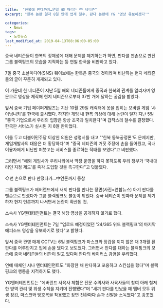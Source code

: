 ```yaml
---
title:  "한복에 판다까지…연일 韓 때리는 中 네티즌"
excerpt: "한복 논란 일자 8일 만에 업계 철수. 판다 논란에 YG '영상 유보하겠다'"

categories:
  - News
tags:
  - 노컷뉴스
last_modified_at: 2019-04-13T08:06:00-05:00
---
```


중국 네티즌들이 한복의 정체성에 대해 문제를 제기하는가 하면, 판다를 맨손으로 만진 그룹 블랙핑크의 모습을 지적하는 등 연일 한국을 비판하고 있다.
<br>
<br>
7일 중국 소셜미디어(SNS) 웨이보에는 한복은 중국의 것이라며 비난하는 현지 네티즌들의 글이 꾸준히 게재되고 있다.
<br>
<br>
이 가운데 한 네티즌이 지난 5일 해외 네티즌들에게 중국과 한복의 관계를 알리자며 영문으로 영상을 제작해 현지 네티즌으로부터 37만 개에 달하는 공감을 받았다.
<br>
<br>
앞서 중국 기업 페이퍼게임즈는 지난 10월 29일 캐릭터에 옷을 입히는 모바일 게임 '샤이닝니키'를 한국에 출시했다. 하지만 게임 내 한복 의상에 대해 논란이 일자 지난 5일 "중국 기업으로서 우리의 입장은 항상 조국과 일치한다"며 갑작스레 철수를 결정했다. 한국판 서비스가 실시된 지 8일 만이었다.
<br>
<br>
이를 두고 더불어민주당 이상헌 의원은 성명서를 내고 "'한복 동북공정론'도 문제지만, 게임개발사의 대응은 더 황당하다"며 "중국 네티즌의 거짓 주장에 손을 들어줬고, 국내 이용자에게 비난만 퍼붓고는 서비스를 종료하는 작태를 보였다"고 비판했다.
<br>
<br>
그러면서 "해외 게임사가 우리나라에서 막장 운영을 하지 못하도록 우리 정부가 ‘국내대리인 지정 제도’를 즉각 도입할 것을 촉구한다"고 덧붙였다.
<br>
<br>
◇맨 손으로 판다 만졌다가…中언론까지 동참
<br>
<br>
그룹 블랙핑크가 에버랜드에서 새끼 판다를 만나는 장면(사진=연합뉴스)
아기 판다를 맨손으로 만졌다가 그룹 블랙핑크도 불똥이 튀었다. 중국 네티즌이 잇따라 문제를 제기하자 현지 언론까지 나서면서 논란이 확산된 것.
<br>
<br>
소속사 YG엔테테인먼트는 결국 해당 영상을 공개하지 않기로 했다.
<br>
<br>
소속사 YG엔터테인먼트는 7일 "업로드 예정이었던 '24/365 위드 블랙핑크'의 마지막 에피소드 영상을 유보하기로 했다"고 밝혔다.
<br>
<br>
앞서 중국 관영 매체 CCTV는 6일 블랙핑크가 마스크와 장갑을 끼지 않은 채 3개월 된 판다를 어루만지고 입에 손을 댔다고 보도했다. 그러면서 판다를 대하는 블랙핑크의 모습에 중국 네티즌들의 비판이 일고 있다며 판다의 바이러스 감염을 우려했다.
<br>
<br>
연예 매체인 시나 엔터테인먼트도 "화장한 채 판다하고 포옹하고 스킨십을 했다"며 블랙핑크의 행동을 지적하기도 했다.
<br>
<br>
YG엔터테인먼트는 "에버랜드 사육사 체험은 전문 수의사와 사육사들의 참여 아래 철저한 방역 관리 및 위생 수칙을 지키며 진행됐다"며 "새끼 판다를 만났을 때 멤버 모두 위생 장갑, 마스크와 방호복을 착용했고 장면 전환마다 손과 신발을 소독했다"고 강조했다.
<br>
<br>